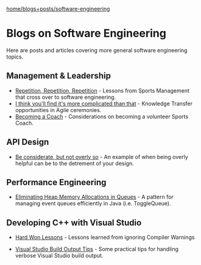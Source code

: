 [home/](https://donnachaforde.github.io)[blogs+posts/](https://donnachaforde.github.io/blogs+posts/)[software-engineering](https://donnachaforde.github.io/blogs+posts/software-engineering/)

# Blogs on Software Engineering
Here are posts and articles covering more general software engineering topics. 


## Management & Leadership

* [Repetition, Repetition, Repetition](./lessons-from-sport/repetition.md) - Lessons from Sports Management that cross over to software engineering.
* [I think you'll find it's more complicated than that](./more-complicated/more-complicated.md) - Knowledge Transfer opportunities in Agile ceremonies.
* [Becoming a Coach](./coaching/coaching.md) - Considerations on becoming a volunteer Sports Coach.


## API Design

* [Be considerate, but not overly so](./api-design/api-design.md) - An example of when being overly helpful can be to the detrement of your design.

## Performance Engineering

* [Eliminating Heap Memory Allocations in Queues](./toggle-queue/toggle-queue.md) - A pattern for managing event queues efficiently in Java (i.e. ToggleQueue).



## Developing C++ with Visual Studio

* [Hard Won Lessons](./hard-won-lessons/compiler-warnings.md) - Lessons learned from ignoring Compiler Warnings

* [Visual Studio Build Output Tips](./visual-studio-builds/visual-studio-build-output-tips.md) - Some practical tips for handling verbose Visual Studio build output.





